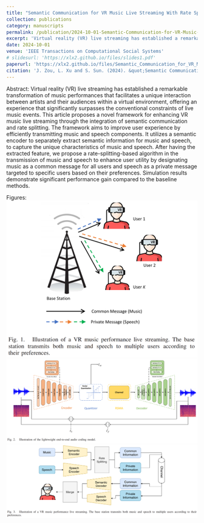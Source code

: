 ```yaml
---
title: "Semantic Communication for VR Music Live Streaming With Rate Splitting"
collection: publications
category: manuscripts
permalink: /publication/2024-10-01-Semantic-Communication-for-VR-Music-Live-Streaming-With-Rate-Splitting
excerpt: 'Virtual reality (VR) live streaming has established a remarkable transformation of music performances that facilitates a unique interaction between artists and their audiences within a virtual environment, offering an experience that significantly surpasses the conventional constraints of live music events. This article proposes a novel framework for enhancing VR music live streaming through the integration of semantic communication and rate splitting. The framework aims to improve user experience by efficiently transmitting music and speech components. It utilizes a semantic encoder to separately extract semantic information for music and speech, to capture the unique characteristics of music and speech. After having the extracted feature, we propose a rate-splitting-based algorithm in the transmission of music and speech to enhance user utility by designating music as a common message for all users and speech as a private message targeted to specific users based on their preferences. Simulation results demonstrate significant performance gain compared to the baseline methods.'
date: 2024-10-01
venue: 'IEEE Transactions on Computational Social Systems'
# slidesurl: 'https://xlx2.github.io/files/slides1.pdf'
paperurl: 'https://xlx2.github.io/files/Semantic_Communication_for_VR_Music_Live_Streaming_With_Rate_Splitting.pdf'
citation: 'J. Zou, L. Xu and S. Sun. (2024). &quot;Semantic Communication for VR Music Live Streaming With Rate Splitting.&quot; <i>IEEE Transactions on Computational Social Systems</i>. doi: 10.1109/TCSS.2024.3443176.'
---
```


Abstract: Virtual reality (VR) live streaming has established a remarkable transformation of music performances that facilitates a unique interaction between artists and their audiences within a virtual environment, offering an experience that significantly surpasses the conventional constraints of live music events. This article proposes a novel framework for enhancing VR music live streaming through the integration of semantic communication and rate splitting. The framework aims to improve user experience by efficiently transmitting music and speech components. It utilizes a semantic encoder to separately extract semantic information for music and speech, to capture the unique characteristics of music and speech. After having the extracted feature, we propose a rate-splitting-based algorithm in the transmission of music and speech to enhance user utility by designating music as a common message for all users and speech as a private message targeted to specific users based on their preferences. Simulation results demonstrate significant performance gain compared to the baseline methods.

Figures:
<img src='/images/2024-10-01-Semantic/fig1.png'>
<img src='/images/2024-10-01-Semantic/fig2.png'>
<img src='/images/2024-10-01-Semantic/fig3.png'>